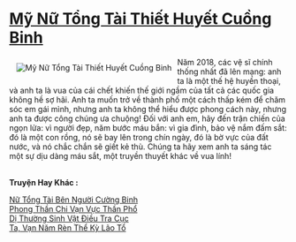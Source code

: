 <a href="https://truyentiki.com/my-nu-tong-tai-thiet-huyet-cuong-binh.30818/" title="Mỹ Nữ Tổng Tài Thiết Huyết Cuồng Binh"><h1>Mỹ Nữ Tổng Tài Thiết Huyết Cuồng Binh</h1></a><div style="display:table"><img align="right" style="float: left; padding: 10px;" src="https://truyentiki.com/a/img/str/src/30818.jpg" alt="Mỹ Nữ Tổng Tài Thiết Huyết Cuồng Binh">Năm 2018, các vệ sĩ chính thống nhất đã lên mạng: anh ta là một thế hệ huyền thoại, và anh ta là vua của cái chết khiến thế giới ngầm của tất cả các quốc gia không hề sợ hãi. Anh ta muốn trở về thành phố một cách thấp kém để chăm sóc em gái mình, nhưng anh ta không thể hiểu được phong cách này, nhưng anh ta được công chúng ưa chuộng! Đối với anh em, hãy đến trận chiến của ngọn lửa: vì người đẹp, năm bước máu bắn: vì gia đình, bảo vệ nắm đấm sắt: đó là một con rồng, nó sẽ bay lên trong chín ngày, đó là bờ vực của đất nước, và nó chắc chắn sẽ giết kẻ thù. Chúng ta hãy xem anh ta sáng tác một sự dịu dàng máu sắt, một truyền thuyết khác về vua lính!</div><p><br><b>Truyện Hay Khác :</b></p><a href="https://truyentiki.com/nu-tong-tai-ben-nguoi-cuong-binh.30817/" alt="Nữ Tổng Tài Bên Người Cường Binh">Nữ Tổng Tài Bên Người Cường Binh</a><br/><a href="https://www.plurk.com/p/nuxacu" alt="Phong Thần Chi Vạn Vực Thần Phổ">Phong Thần Chi Vạn Vực Thần Phổ</a><br/><a href="https://truyentiki.wordpress.com/2020/06/08/di-thuong-sinh-vat-dieu-tra-cuc/" alt="Dị Thường Sinh Vật Điều Tra Cục">Dị Thường Sinh Vật Điều Tra Cục</a><br/><a href="https://truyentiki.wordpress.com/2020/06/08/ta-van-nam-ren-the-ky-lao-to/" alt="Ta, Vạn Năm Rèn Thể Kỳ Lão Tổ">Ta, Vạn Năm Rèn Thể Kỳ Lão Tổ</a><br/>
